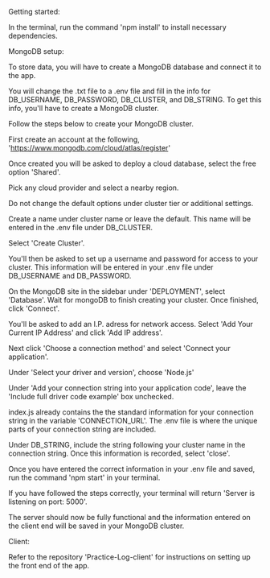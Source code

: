 Getting started:

In the terminal, run the command 'npm install' to install necessary dependencies.

MongoDB setup:

To store data, you will have to create a MongoDB database and connect it to the app.

You will change the .txt file to a .env file and fill in the info for DB_USERNAME, DB_PASSWORD, DB_CLUSTER, and DB_STRING. To get this info, you'll have to create a MongoDB cluster.

Follow the steps below to create your MongoDB cluster.

First create an account at the following, 'https://www.mongodb.com/cloud/atlas/register'

Once created you will be asked to deploy a cloud database, select the free option 'Shared'.

Pick any cloud provider and select a nearby region. 

Do not change the default options under cluster tier or additional settings.

Create a name under cluster name or leave the default. This name will be entered in the .env file under DB_CLUSTER.

Select 'Create Cluster'.

You'll then be asked to set up a username and password for access to your cluster. This information will be entered in your .env file under DB_USERNAME and DB_PASSWORD.

On the MongoDB site in the sidebar under 'DEPLOYMENT', select 'Database'. Wait for mongoDB to finish creating your cluster. Once finished, click 'Connect'.

You'll be asked to add an I.P. adress for network access. Select 'Add Your Current IP Address' and click 'Add IP address'.

Next click 'Choose a connection method' and select 'Connect your application'.

Under 'Select your driver and version', choose 'Node.js'

Under 'Add your connection string into your application code', leave the 'Include full driver code example' box unchecked.

index.js already contains the the standard information for your connection string in the variable 'CONNECTION_URL'. The .env file is where the unique parts of your connection string are included.

Under DB_STRING, include the string following your cluster name in the connection string. Once this information is recorded, select 'close'.

Once you have entered the correct information in your .env file and saved, run the command 'npm start' in your terminal.

If you have followed the steps correctly, your terminal will return 'Server is listening on port: 5000'.

The server should now be fully functional and the information entered on the client end will be saved in your MongoDB cluster.

Client:

Refer to the repository 'Practice-Log-client' for instructions on setting up the front end of the app.


